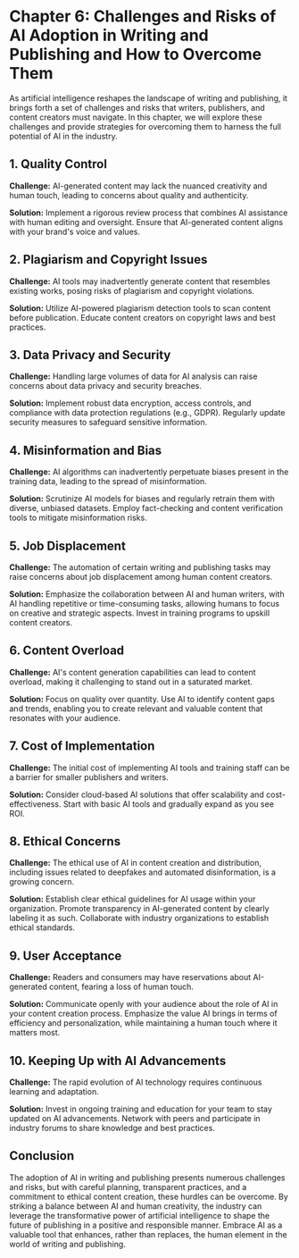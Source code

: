 Chapter 6: Challenges and Risks of AI Adoption in Writing and Publishing and How to Overcome Them
=================================================================================================

As artificial intelligence reshapes the landscape of writing and publishing, it brings forth a set of challenges and risks that writers, publishers, and content creators must navigate. In this chapter, we will explore these challenges and provide strategies for overcoming them to harness the full potential of AI in the industry.

**1. Quality Control**
----------------------

**Challenge:** AI-generated content may lack the nuanced creativity and human touch, leading to concerns about quality and authenticity.

**Solution:** Implement a rigorous review process that combines AI assistance with human editing and oversight. Ensure that AI-generated content aligns with your brand's voice and values.

**2. Plagiarism and Copyright Issues**
--------------------------------------

**Challenge:** AI tools may inadvertently generate content that resembles existing works, posing risks of plagiarism and copyright violations.

**Solution:** Utilize AI-powered plagiarism detection tools to scan content before publication. Educate content creators on copyright laws and best practices.

**3. Data Privacy and Security**
--------------------------------

**Challenge:** Handling large volumes of data for AI analysis can raise concerns about data privacy and security breaches.

**Solution:** Implement robust data encryption, access controls, and compliance with data protection regulations (e.g., GDPR). Regularly update security measures to safeguard sensitive information.

**4. Misinformation and Bias**
------------------------------

**Challenge:** AI algorithms can inadvertently perpetuate biases present in the training data, leading to the spread of misinformation.

**Solution:** Scrutinize AI models for biases and regularly retrain them with diverse, unbiased datasets. Employ fact-checking and content verification tools to mitigate misinformation risks.

**5. Job Displacement**
-----------------------

**Challenge:** The automation of certain writing and publishing tasks may raise concerns about job displacement among human content creators.

**Solution:** Emphasize the collaboration between AI and human writers, with AI handling repetitive or time-consuming tasks, allowing humans to focus on creative and strategic aspects. Invest in training programs to upskill content creators.

**6. Content Overload**
-----------------------

**Challenge:** AI's content generation capabilities can lead to content overload, making it challenging to stand out in a saturated market.

**Solution:** Focus on quality over quantity. Use AI to identify content gaps and trends, enabling you to create relevant and valuable content that resonates with your audience.

**7. Cost of Implementation**
-----------------------------

**Challenge:** The initial cost of implementing AI tools and training staff can be a barrier for smaller publishers and writers.

**Solution:** Consider cloud-based AI solutions that offer scalability and cost-effectiveness. Start with basic AI tools and gradually expand as you see ROI.

**8. Ethical Concerns**
-----------------------

**Challenge:** The ethical use of AI in content creation and distribution, including issues related to deepfakes and automated disinformation, is a growing concern.

**Solution:** Establish clear ethical guidelines for AI usage within your organization. Promote transparency in AI-generated content by clearly labeling it as such. Collaborate with industry organizations to establish ethical standards.

**9. User Acceptance**
----------------------

**Challenge:** Readers and consumers may have reservations about AI-generated content, fearing a loss of human touch.

**Solution:** Communicate openly with your audience about the role of AI in your content creation process. Emphasize the value AI brings in terms of efficiency and personalization, while maintaining a human touch where it matters most.

**10. Keeping Up with AI Advancements**
---------------------------------------

**Challenge:** The rapid evolution of AI technology requires continuous learning and adaptation.

**Solution:** Invest in ongoing training and education for your team to stay updated on AI advancements. Network with peers and participate in industry forums to share knowledge and best practices.

**Conclusion**
--------------

The adoption of AI in writing and publishing presents numerous challenges and risks, but with careful planning, transparent practices, and a commitment to ethical content creation, these hurdles can be overcome. By striking a balance between AI and human creativity, the industry can leverage the transformative power of artificial intelligence to shape the future of publishing in a positive and responsible manner. Embrace AI as a valuable tool that enhances, rather than replaces, the human element in the world of writing and publishing.
